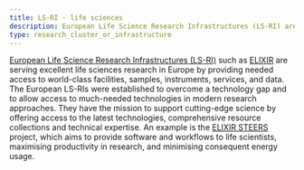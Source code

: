 ```yaml
---
title: LS-RI - life sciences
description: European Life Science Research Infrastructures (LS-RI) are serving excellent science in Europe by providing access to world-class facilities, samples, instruments, services and data
type: research_cluster_or_infrastructure
---
```


[European Life Science Research Infrastructures (LS-RI)](https://lifescience-ri.eu/home.html) such as [ELIXIR](https://elixir-europe.org/) are serving excellent life sciences research in Europe by providing needed access to 
world-class facilities, samples, instruments, services, and data. The European LS-RIs were established to overcome a technology gap and to allow access 
to much-needed technologies in modern research approaches. They have the mission to support cutting-edge science by offering access to the latest technologies, comprehensive resource collections and technical expertise. An example is the [ELIXIR STEERS](https://elixir-europe.org/about-us/how-funded/eu-projects/steers) project, which aims to provide software and workflows to life scientists, maximising productivity in research, and minimising consequent energy usage.
